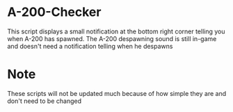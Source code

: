 # A-200-Checker
This script displays a small notification at the bottom right corner telling you when A-200 has spawned.
The A-200 despawning sound is still in-game and doesn't need a notification telling when he despawns

# Note
These scripts will not be updated much because of how simple they are and don't need to be changed
